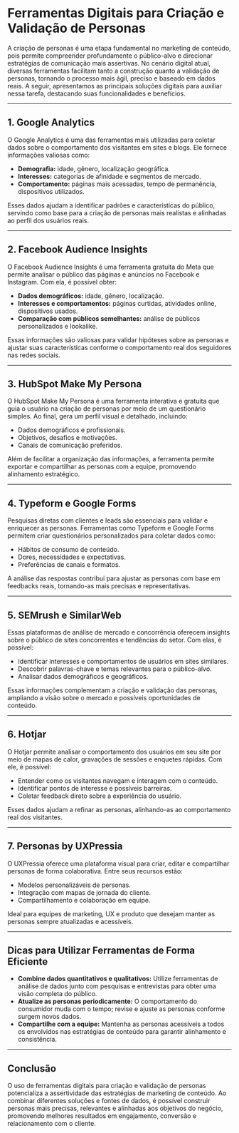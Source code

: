 # Ferramentas Digitais para Criação e Validação de Personas

A criação de personas é uma etapa fundamental no marketing de conteúdo, pois permite compreender profundamente o público-alvo e direcionar estratégias de comunicação mais assertivas. No cenário digital atual, diversas ferramentas facilitam tanto a construção quanto a validação de personas, tornando o processo mais ágil, preciso e baseado em dados reais. A seguir, apresentamos as principais soluções digitais para auxiliar nessa tarefa, destacando suas funcionalidades e benefícios.

---

## 1. **Google Analytics**

O Google Analytics é uma das ferramentas mais utilizadas para coletar dados sobre o comportamento dos visitantes em sites e blogs. Ele fornece informações valiosas como:

- **Demografia:** idade, gênero, localização geográfica.
- **Interesses:** categorias de afinidade e segmentos de mercado.
- **Comportamento:** páginas mais acessadas, tempo de permanência, dispositivos utilizados.

Esses dados ajudam a identificar padrões e características do público, servindo como base para a criação de personas mais realistas e alinhadas ao perfil dos usuários reais.

---

## 2. **Facebook Audience Insights**

O Facebook Audience Insights é uma ferramenta gratuita do Meta que permite analisar o público das páginas e anúncios no Facebook e Instagram. Com ela, é possível obter:

- **Dados demográficos:** idade, gênero, localização.
- **Interesses e comportamentos:** páginas curtidas, atividades online, dispositivos usados.
- **Comparação com públicos semelhantes:** análise de públicos personalizados e lookalike.

Essas informações são valiosas para validar hipóteses sobre as personas e ajustar suas características conforme o comportamento real dos seguidores nas redes sociais.

---

## 3. **HubSpot Make My Persona**

O HubSpot Make My Persona é uma ferramenta interativa e gratuita que guia o usuário na criação de personas por meio de um questionário simples. Ao final, gera um perfil visual e detalhado, incluindo:

- Dados demográficos e profissionais.
- Objetivos, desafios e motivações.
- Canais de comunicação preferidos.

Além de facilitar a organização das informações, a ferramenta permite exportar e compartilhar as personas com a equipe, promovendo alinhamento estratégico.

---

## 4. **Typeform e Google Forms**

Pesquisas diretas com clientes e leads são essenciais para validar e enriquecer as personas. Ferramentas como Typeform e Google Forms permitem criar questionários personalizados para coletar dados como:

- Hábitos de consumo de conteúdo.
- Dores, necessidades e expectativas.
- Preferências de canais e formatos.

A análise das respostas contribui para ajustar as personas com base em feedbacks reais, tornando-as mais precisas e representativas.

---

## 5. **SEMrush e SimilarWeb**

Essas plataformas de análise de mercado e concorrência oferecem insights sobre o público de sites concorrentes e tendências do setor. Com elas, é possível:

- Identificar interesses e comportamentos de usuários em sites similares.
- Descobrir palavras-chave e temas relevantes para o público-alvo.
- Analisar dados demográficos e geográficos.

Essas informações complementam a criação e validação das personas, ampliando a visão sobre o mercado e possíveis oportunidades de conteúdo.

---

## 6. **Hotjar**

O Hotjar permite analisar o comportamento dos usuários em seu site por meio de mapas de calor, gravações de sessões e enquetes rápidas. Com ele, é possível:

- Entender como os visitantes navegam e interagem com o conteúdo.
- Identificar pontos de interesse e possíveis barreiras.
- Coletar feedback direto sobre a experiência do usuário.

Esses dados ajudam a refinar as personas, alinhando-as ao comportamento real dos visitantes.

---

## 7. **Personas by UXPressia**

O UXPressia oferece uma plataforma visual para criar, editar e compartilhar personas de forma colaborativa. Entre seus recursos estão:

- Modelos personalizáveis de personas.
- Integração com mapas de jornada do cliente.
- Compartilhamento e colaboração em equipe.

Ideal para equipes de marketing, UX e produto que desejam manter as personas sempre atualizadas e acessíveis.

---

## **Dicas para Utilizar Ferramentas de Forma Eficiente**

- **Combine dados quantitativos e qualitativos:** Utilize ferramentas de análise de dados junto com pesquisas e entrevistas para obter uma visão completa do público.
- **Atualize as personas periodicamente:** O comportamento do consumidor muda com o tempo; revise e ajuste as personas conforme surgem novos dados.
- **Compartilhe com a equipe:** Mantenha as personas acessíveis a todos os envolvidos nas estratégias de conteúdo para garantir alinhamento e consistência.

---

## **Conclusão**

O uso de ferramentas digitais para criação e validação de personas potencializa a assertividade das estratégias de marketing de conteúdo. Ao combinar diferentes soluções e fontes de dados, é possível construir personas mais precisas, relevantes e alinhadas aos objetivos do negócio, promovendo melhores resultados em engajamento, conversão e relacionamento com o cliente.